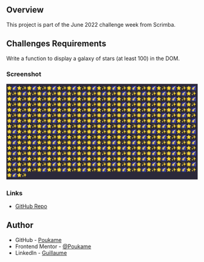 ## Overview

This project is part of the June 2022 challenge week from Scrimba.


## Challenges Requirements

Write a function to display a galaxy of stars (at least 100) in the DOM.


### Screenshot

![Visual](./screenshot/galaxy.webp)

### Links

- [GitHub Repo](https://github.com/Poukame/solo-projects-learning/tree/main/Scrimba%20Challenge%20-%20June%202022/Day%202%20-%20Render%20Stars)


## Author

- GitHub - [Poukame](https://github.com/Poukame)
- Frontend Mentor - [@Poukame](https://www.frontendmentor.io/profile/Poukame)
- LinkedIn - [Guillaume](https://www.linkedin.com/in/theretg)

